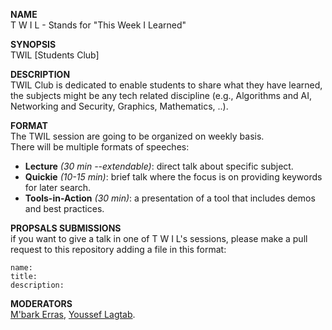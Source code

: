 **NAME**  
T W I L - Stands for "This Week I Learned"  
  
**SYNOPSIS**  
TWIL [Students Club]  
  
**DESCRIPTION**  
TWIL Club is dedicated to enable students to share what they have learned, the subjects might be any tech related discipline (e.g., Algorithms and AI, Networking and Security, Graphics, Mathematics, ..).  
  
**FORMAT**  
The TWIL session are going to be organized on weekly basis.  
There will be multiple formats of speeches:  

* **Lecture** *(30 min --extendable)*: direct talk about specific subject.
* **Quickie** *(10-15 min)*: brief talk where the focus is on providing keywords for later search.
* **Tools-in-Action** *(30 min)*: a presentation of a tool that includes demos and best practices.

**PROPSALS SUBMISSIONS**  
if you want to give a talk in one of T W I L's sessions, please make a pull request to this repository adding a file in this format:  

    name:  
    title:  
    description:

**MODERATORS**  
[M'bark Erras](https://github.com/MbarkErras), [Youssef Lagtab](https://github.com/vanderwolk).
